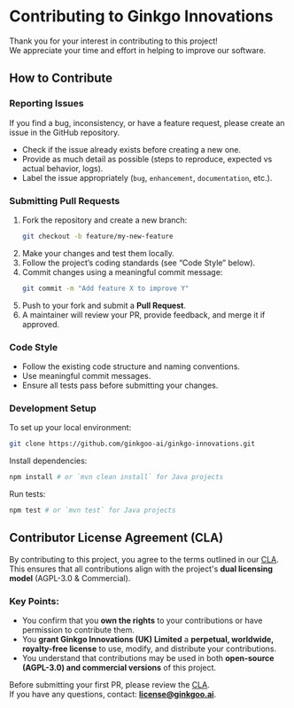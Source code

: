 # Contributing to Ginkgo Innovations

Thank you for your interest in contributing to this project!  
We appreciate your time and effort in helping to improve our software.

## How to Contribute

### Reporting Issues

If you find a bug, inconsistency, or have a feature request, please create an issue in the GitHub repository.

- Check if the issue already exists before creating a new one.
- Provide as much detail as possible (steps to reproduce, expected vs actual behavior, logs).
- Label the issue appropriately (`bug`, `enhancement`, `documentation`, etc.).

### Submitting Pull Requests

1. Fork the repository and create a new branch:
   ```sh
   git checkout -b feature/my-new-feature
   ```
2. Make your changes and test them locally.
3. Follow the project’s coding standards (see “Code Style” below).
4. Commit changes using a meaningful commit message:
   ```sh
   git commit -m "Add feature X to improve Y"
   ```
5. Push to your fork and submit a **Pull Request**.
6. A maintainer will review your PR, provide feedback, and merge it if approved.

### Code Style

- Follow the existing code structure and naming conventions.
- Use meaningful commit messages.
- Ensure all tests pass before submitting your changes.

### Development Setup

To set up your local environment:

```sh
git clone https://github.com/ginkgoo-ai/ginkgo-innovations.git
```

Install dependencies:

```sh
npm install # or `mvn clean install` for Java projects
```

Run tests:

```sh
npm test # or `mvn test` for Java projects
```

## Contributor License Agreement (CLA)

By contributing to this project, you agree to the terms outlined in our [CLA](./CLA.md).  
This ensures that all contributions align with the project's **dual licensing model** (AGPL-3.0 & Commercial).

### Key Points:

- You confirm that you **own the rights** to your contributions or have permission to contribute them.
- You **grant Ginkgo Innovations (UK) Limited** a **perpetual, worldwide, royalty-free license** to use, modify, and
  distribute your contributions.
- You understand that contributions may be used in both **open-source (AGPL-3.0) and commercial versions** of this
  project.

Before submitting your first PR, please review the [CLA](./CLA.md).  
If you have any questions, contact: **[license@ginkgoo.ai](mailto:license@ginkgoo.ai)**.

